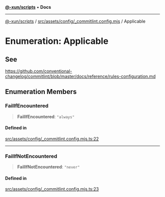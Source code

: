 [**@-xun/scripts**](../../../../../README.md) • **Docs**

***

[@-xun/scripts](../../../../../README.md) / [src/assets/config/\_commitlint.config.mjs](../README.md) / Applicable

# Enumeration: Applicable

## See

https://github.com/conventional-changelog/commitlint/blob/master/docs/reference/rules-configuration.md

## Enumeration Members

### FailIfEncountered

> **FailIfEncountered**: `"always"`

#### Defined in

[src/assets/config/\_commitlint.config.mjs.ts:22](https://github.com/Xunnamius/xscripts/blob/ca4900adafe61fe400aec55151e46f5130a666a6/src/assets/config/_commitlint.config.mjs.ts#L22)

***

### FailIfNotEncountered

> **FailIfNotEncountered**: `"never"`

#### Defined in

[src/assets/config/\_commitlint.config.mjs.ts:23](https://github.com/Xunnamius/xscripts/blob/ca4900adafe61fe400aec55151e46f5130a666a6/src/assets/config/_commitlint.config.mjs.ts#L23)
